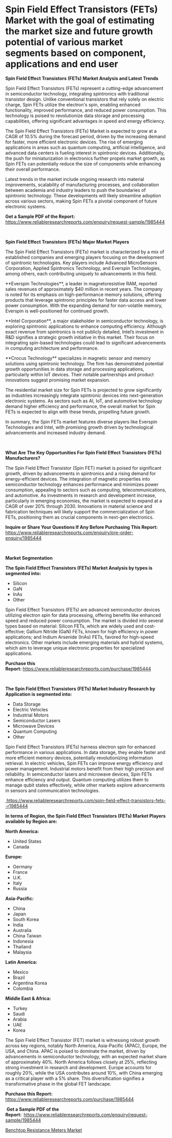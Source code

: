 <p><h1>Spin Field Effect Transistors (FETs) Market with the goal of estimating the market size and future growth potential of various market segments based on component, applications and end user</h1></p><p><strong>Spin Field Effect Transistors (FETs) Market Analysis and Latest Trends</strong></p>
<p><p>Spin Field Effect Transistors (FETs) represent a cutting-edge advancement in semiconductor technology, integrating spintronics with traditional transistor design. Unlike conventional transistors that rely solely on electric charge, Spin FETs utilize the electron's spin, enabling enhanced functionality, improved performance, and reduced power consumption. This technology is poised to revolutionize data storage and processing capabilities, offering significant advantages in speed and energy efficiency.</p><p>The Spin Field Effect Transistors (FETs) Market is expected to grow at a CAGR of 10.5% during the forecast period, driven by the increasing demand for faster, more efficient electronic devices. The rise of emerging applications in areas such as quantum computing, artificial intelligence, and advanced data centers is fueling interest in spintronic devices. Additionally, the push for miniaturization in electronics further propels market growth, as Spin FETs can potentially reduce the size of components while enhancing their overall performance.</p><p>Latest trends in the market include ongoing research into material improvements, scalability of manufacturing processes, and collaboration between academia and industry leaders to push the boundaries of spintronic technology. These developments will likely streamline adoption across various sectors, making Spin FETs a pivotal component of future electronic systems.</p></p>
<p><strong>Get a Sample PDF of the Report:&nbsp;</strong> <a href="https://www.reliableresearchreports.com/enquiry/request-sample/1985444?utm_campaign=2472&utm_medium=2&utm_source=Github&utm_content=ia&utm_term=13022025&utm_id=spin-field-effect-transistors-fets">https://www.reliableresearchreports.com/enquiry/request-sample/1985444</a></p>
<p>&nbsp;</p>
<p><strong>Spin Field Effect Transistors (FETs) Major Market Players</strong></p>
<p><p>The Spin Field Effect Transistors (FETs) market is characterized by a mix of established companies and emerging players focusing on the development of spintronic technologies. Key players include Advanced MicroSensors Corporation, Applied Spintronics Technology, and Everspin Technologies, among others, each contributing uniquely to advancements in this field.</p><p>**Everspin Technologies**, a leader in magnetoresistive RAM, reported sales revenues of approximately $40 million in recent years. The company is noted for its emphasis on high-performance memory solutions, offering products that leverage spintronic principles for faster data access and lower power consumption. With the expanding demand for non-volatile memory, Everspin is well-positioned for continued growth.</p><p>**Intel Corporation**, a major stakeholder in semiconductor technology, is exploring spintronic applications to enhance computing efficiency. Although exact revenue from spintronics is not publicly detailed, Intel’s investment in R&D signifies a strategic growth initiative in this market. Their focus on integrating spin-based technologies could lead to significant advancements in computing architecture and performance.</p><p>**Crocus Technology** specializes in magnetic sensor and memory solutions using spintronic technology. The firm has demonstrated potential growth opportunities in data storage and processing applications, particularly within IoT devices. Their notable partnerships and product innovations suggest promising market expansion.</p><p>The residential market size for Spin FETs is projected to grow significantly as industries increasingly integrate spintronic devices into next-generation electronic systems. As sectors such as AI, IoT, and automotive technology demand higher efficiency and performance, the overall market for Spin FETs is expected to align with these trends, propelling future growth.</p><p>In summary, the Spin FETs market features diverse players like Everspin Technologies and Intel, with promising growth driven by technological advancements and increased industry demand.</p></p>
<p>&nbsp;</p>
<p><strong>What Are The Key Opportunities For Spin Field Effect Transistors (FETs) Manufacturers?</strong></p>
<p><p>The Spin Field Effect Transistor (Spin FET) market is poised for significant growth, driven by advancements in spintronics and a rising demand for energy-efficient devices. The integration of magnetic properties into semiconductor technology enhances performance and minimizes power consumption, appealing to sectors such as computing, telecommunications, and automotive. As investments in research and development increase, particularly in emerging economies, the market is expected to expand at a CAGR of over 20% through 2030. Innovations in material science and fabrication techniques will likely support the commercialization of Spin FETs, positioning them as crucial components in next-gen electronics.</p></p>
<p><strong>Inquire or Share Your Questions If Any Before Purchasing This Report:</strong> <a href="https://www.reliableresearchreports.com/enquiry/pre-order-enquiry/1985444?utm_campaign=2472&utm_medium=2&utm_source=Github&utm_content=ia&utm_term=13022025&utm_id=spin-field-effect-transistors-fets">https://www.reliableresearchreports.com/enquiry/pre-order-enquiry/1985444</a></p>
<p>&nbsp;</p>
<p><strong>Market Segmentation</strong></p>
<p><strong>The Spin Field Effect Transistors (FETs) Market Analysis by types is segmented into:</strong></p>
<p><ul><li>Silicon</li><li>GaN</li><li>InAs</li><li>Other</li></ul></p>
<p><p>Spin Field Effect Transistors (FETs) are advanced semiconductor devices utilizing electron spin for data processing, offering benefits like enhanced speed and reduced power consumption. The market is divided into several types based on material: Silicon FETs, which are widely used and cost-effective; Gallium Nitride (GaN) FETs, known for high efficiency in power applications; and Indium Arsenide (InAs) FETs, favored for high-speed electronics. Other markets include emerging materials and hybrid systems, which aim to leverage unique electronic properties for specialized applications.</p></p>
<p><strong>Purchase this Report:&nbsp;</strong><a href="https://www.reliableresearchreports.com/purchase/1985444?utm_campaign=2472&utm_medium=2&utm_source=Github&utm_content=ia&utm_term=13022025&utm_id=spin-field-effect-transistors-fets">https://www.reliableresearchreports.com/purchase/1985444</a></p>
<p>&nbsp;</p>
<p><strong>The Spin Field Effect Transistors (FETs) Market Industry Research by Application is segmented into:</strong></p>
<p><ul><li>Data Storage</li><li>Electric Vehicles</li><li>Industrial Motors</li><li>Semiconductor Lasers</li><li>Microwave Devices</li><li>Quantum Computing</li><li>Other</li></ul></p>
<p><p>Spin Field Effect Transistors (FETs) harness electron spin for enhanced performance in various applications. In data storage, they enable faster and more efficient memory devices, potentially revolutionizing information retrieval. In electric vehicles, Spin FETs can improve energy efficiency and power management. Industrial motors benefit from their high precision and reliability. In semiconductor lasers and microwave devices, Spin FETs enhance efficiency and output. Quantum computing utilizes them to manage qubit states effectively, while other markets explore advancements in sensors and communication technologies.</p></p>
<p><a href="https://www.reliableresearchreports.com/spin-field-effect-transistors-fets--r1985444?utm_campaign=2472&utm_medium=2&utm_source=Github&utm_content=ia&utm_term=13022025&utm_id=spin-field-effect-transistors-fets">&nbsp;https://www.reliableresearchreports.com/spin-field-effect-transistors-fets--r1985444</a></p>
<p><strong>In terms of Region, the Spin Field Effect Transistors (FETs) Market Players available by Region are:</strong></p>
<p>
    <p> <strong> North America: </strong>
        <ul>
            <li>United States</li>
            <li>Canada</li>
        </ul>
        </p> 
    <p> <strong> Europe: </strong>
        <ul>
            <li>Germany</li>
            <li>France</li>
            <li>U.K.</li>
            <li>Italy</li>
            <li>Russia</li>
        </ul>
        </p> 
    <p> <strong> Asia-Pacific: </strong>
        <ul>
            <li>China</li>
            <li>Japan</li>
            <li>South Korea</li>
            <li>India</li>
            <li>Australia</li>
            <li>China Taiwan</li>
            <li>Indonesia</li>
            <li>Thailand</li>
            <li>Malaysia</li>
        </ul>
        </p> 
    <p> <strong> Latin America: </strong>
        <ul>
            <li>Mexico</li>
            <li>Brazil</li>
            <li>Argentina Korea</li>
            <li>Colombia</li>
        </ul>
        </p> 
    <p> <strong> Middle East & Africa: </strong>
        <ul>
            <li>Turkey</li>
            <li>Saudi</li>
            <li>Arabia</li>
            <li>UAE</li>
            <li>Korea</li>
        </ul>
    </p>
    </p>
<p><p>The Spin Field Effect Transistor (FET) market is witnessing robust growth across key regions, notably North America, Asia-Pacific (APAC), Europe, the USA, and China. APAC is poised to dominate the market, driven by advancements in semiconductor technology, with an expected market share of approximately 40%. North America follows closely at 25%, reflecting strong investment in research and development. Europe accounts for roughly 20%, while the USA contributes around 10%, with China emerging as a critical player with a 5% share. This diversification signifies a transformative phase in the global FET landscape.</p></p>
<p><strong>Purchase this Report: </strong><a href="https://www.reliableresearchreports.com/purchase/1985444?utm_campaign=2472&utm_medium=2&utm_source=Github&utm_content=ia&utm_term=13022025&utm_id=spin-field-effect-transistors-fets">https://www.reliableresearchreports.com/purchase/1985444</a></p>
<p>&nbsp;<strong>Get a Sample PDF of the Report:&nbsp;&nbsp;</strong><a href="https://www.reliableresearchreports.com/enquiry/request-sample/1985444?utm_campaign=2472&utm_medium=2&utm_source=Github&utm_content=ia&utm_term=13022025&utm_id=spin-field-effect-transistors-fets">https://www.reliableresearchreports.com/enquiry/request-sample/1985444</a></p>
<p><strong></strong></p>
<p><p><a href="https://github.com/mezokathleen834/Market-Research-Report-List-1/blob/main/benchtop-resistance-meters-market.md?utm_campaign=2472&utm_medium=2&utm_source=Github&utm_content=ia&utm_term=13022025&utm_id=spin-field-effect-transistors-fets">Benchtop Resistance Meters Market</a></p></p>